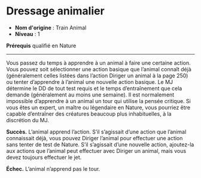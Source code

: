 # Dressage animalier

 * **Nom d'origine** : Train Animal
 * **Niveau** : 1


<p><strong>Prérequis</strong> qualifié en Nature</p>
<hr>
<p>Vous passez du temps à apprendre à un animal à faire une certaine action. Vous pouvez soit sélectionner une action basique que l’animal connaît déjà (généralement celles listées dans l’action Diriger un animal à la page 250) ou tenter d’apprendre à l’animal une nouvelle action basique. Le MJ détermine le DD de tout test requis et le temps d’entraînement que cela demande (généralement au moins une semaine). Il est normalement impossible d’apprendre à un animal un tour qui utilise
la pensée critique. Si vous êtes un expert, un maître ou légendaire en Nature, vous pourriez être capable d’entraîner des créatures beaucoup plus inhabituelles, à la discrétion du MJ.</p>
<p><strong>Succès.</strong> L’animal apprend l’action. S’il s’agissait d’une action que l’animal connaissait déjà, vous pouvez Diriger l’animal pour effectuer une action sans tenter de test de Nature. S’il s’agissait d’une nouvelle action, ajoutez-la aux actions que l’animal peut effectuer avec Diriger un animal, mais vous devez toujours effectuer le jet.</p>
<p><strong>Échec.</strong> L’animal n’apprend pas le tour.</p>